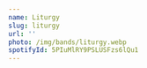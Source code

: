 ```yaml
---
name: Liturgy
slug: liturgy
url: ''
photo: /img/bands/liturgy.webp
spotifyId: 5PIuMlRY9PSLUSFzs6lQu1
---
```

